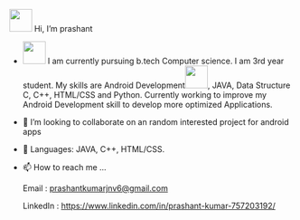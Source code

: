   
  <img src="https://user-images.githubusercontent.com/65275009/111066854-2ea7e900-84e7-11eb-8210-53150438ea0c.gif" width="40" height="40" />  Hi, I’m prashant 
  
- <img src="https://user-images.githubusercontent.com/65275009/111067239-67e15880-84e9-11eb-803d-998d0e4b2d49.gif" width="40" height="40" /> I am currently pursuing b.tech Computer science. I am 3rd year student.
    My skills are Android Development<img src="https://user-images.githubusercontent.com/65275009/111067237-64e66800-84e9-11eb-93da-c9d8d3338178.gif" width="40" height="40" />, JAVA, Data Structure C, C++, HTML/CSS and Python.
    Currently working to improve my Android Development skill to develop more optimized Applications.
    
- 👯 I’m looking to collaborate on an random interested project for android apps

- 💬 Languages: JAVA, C++, HTML/CSS.
- 📫 How to reach me ...

  Email : prashantkumarjnv6@gmail.com
  
  LinkedIn : https://www.linkedin.com/in/prashant-kumar-757203192/
  
<!---
prashantkumar-cmd/prashantkumar-cmd is a ✨ special ✨ repository because its `README.md` (this file) appears on your GitHub profile.
You can click the Preview link to take a look at your changes.
--->
